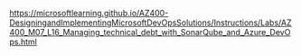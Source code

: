 
https://microsoftlearning.github.io/AZ400-DesigningandImplementingMicrosoftDevOpsSolutions/Instructions/Labs/AZ400_M07_L16_Managing_technical_debt_with_SonarQube_and_Azure_DevOps.html
